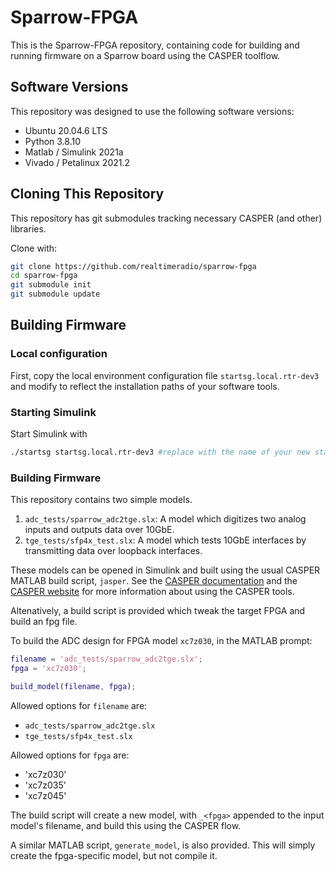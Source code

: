 # Sparrow-FPGA

This is the Sparrow-FPGA repository, containing code for building and running firmware on a Sparrow board using the CASPER toolflow.

## Software Versions

This repository was designed to use the following software versions:

 - Ubuntu 20.04.6 LTS
 - Python 3.8.10
 - Matlab / Simulink 2021a
 - Vivado / Petalinux 2021.2

## Cloning This Repository

This repository has git submodules tracking necessary CASPER (and other) libraries.

Clone with:

```bash
git clone https://github.com/realtimeradio/sparrow-fpga
cd sparrow-fpga
git submodule init
git submodule update
```

## Building Firmware

### Local configuration

First, copy the local environment configuration file `startsg.local.rtr-dev3` and modify to reflect the installation paths of your software tools.

### Starting Simulink

Start Simulink with

```bash
./startsg startsg.local.rtr-dev3 #replace with the name of your new startsg.local file
```

### Building Firmware

This repository contains two simple models.

  1. `adc_tests/sparrow_adc2tge.slx`: A model which digitizes two analog inputs and outputs data over 10GbE.
  2. `tge_tests/sfp4x_test.slx`: A model which tests 10GbE interfaces by transmitting data over loopback interfaces.

These models can be opened in Simulink and built using the usual CASPER MATLAB build script, `jasper`.
See the [CASPER documentation](https://casper-toolflow.readthedocs.io) and the [CASPER website](https://casper.berkeley.edu) for more information about using the CASPER tools.

Altenatively, a build script is provided which tweak the target FPGA and build an fpg file.

To build the ADC design for FPGA model `xc7z030`, in the MATLAB prompt:

```matlab
filename = 'adc_tests/sparrow_adc2tge.slx';
fpga = 'xc7z030';

build_model(filename, fpga);
```

Allowed options for `filename` are:

  - `adc_tests/sparrow_adc2tge.slx`
  - `tge_tests/sfp4x_test.slx`

Allowed options for `fpga` are:

  - 'xc7z030'
  - 'xc7z035'
  - 'xc7z045'

The build script will create a new model, with `_<fpga>` appended to the input model's filename, and build this using the CASPER flow.

A similar MATLAB script, `generate_model`, is also provided. This will simply create the fpga-specific model, but not compile it.

